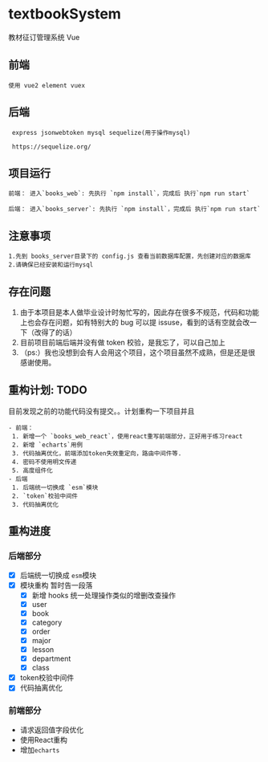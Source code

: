 # textbookSystem

教材征订管理系统 Vue

## 前端

```
使用 vue2 element vuex

```

## 后端

```
 express jsonwebtoken mysql sequelize(用于操作mysql)

 https://sequelize.org/
```

## 项目运行

```
前端： 进入`books_web`: 先执行 `npm install`，完成后 执行`npm run start`

后端： 进入`books_server`: 先执行 `npm install`，完成后 执行`npm run start`
```

## 注意事项

```
1.先到 books_server目录下的 config.js 查看当前数据库配置，先创建对应的数据库
2.请确保已经安装和运行mysql
```

## 存在问题

1. 由于本项目是本人做毕业设计时匆忙写的，因此存在很多不规范，代码和功能上也会存在问题，如有特别大的 bug 可以提 issuse，看到的话有空就会改一下（改得了的话）
2. 目前项目前端后端并没有做 token 校验，是我忘了，可以自己加上
3. （ps:）我也没想到会有人会用这个项目，这个项目虽然不成熟，但是还是很感谢使用。

## 重构计划: TODO

目前发现之前的功能代码没有提交。。计划重构一下项目并且

```
- 前端：
 1. 新增一个 `books_web_react`，使用react重写前端部分，正好用于练习react
 2. 新增 `echarts`用例
 3. 代码抽离优化，前端添加token失效重定向，路由中间件等.
 4. 密码不使用明文传递
 5. 高度组件化
- 后端
 1. 后端统一切换成 `esm`模块
 2. `token`校验中间件
 3. 代码抽离优化
```

## 重构进度
### 后端部分
- [x] 后端统一切换成 `esm`模块
- [x] 模块重构 暂时告一段落 
  - [x] 新增 hooks 统一处理操作类似的增删改查操作
  - [x] user
  - [x] book
  - [x] category
  - [x] order
  - [x] major
  - [x] lesson
  - [x] department
  - [x] class
- [x] token校验中间件
- [x] 代码抽离优化

### 前端部分

- 请求返回值字段优化
- 使用React重构
- 增加`echarts`